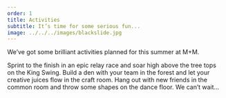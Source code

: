 ```yaml
---
order: 1
title: Activities
subtitle: It’s time for some serious fun...
image: ../../../images/blackslide.jpg
---
```

We’ve got some brilliant activities planned for this summer at M+M.

Sprint to the finish in an epic relay race and soar high above the tree tops on the King Swing. Build a den with your team in the forest and let your creative juices flow in the craft room. Hang out with new friends in the common room and throw some shapes on the dance floor. We can’t wait...

